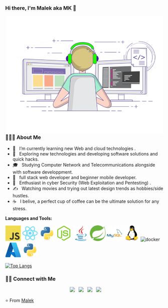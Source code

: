 ### Hi there, I'm Malek aka MK 👋 
<img align="right" alt="GIF" src="https://raw.githubusercontent.com/devSouvik/devSouvik/master/gif3.gif" width="500"/>

<h3> 👨🏻‍💻 About Me </h3>

- 🔭 &nbsp; I’m currently learning new Web and cloud technologies .
- 🤔 &nbsp; Exploring new technologies and developing software solutions and quick hacks.
- 🎓 &nbsp; Studying Computer Network and Telecommunications alongside with software developpment.
- 💼 &nbsp; full stack web developer and beginner mobile developer.
- 🌱 &nbsp; Enthusiast in cyber Security (Web Exploitation and Pentesting) .
- ✍️ &nbsp; Watching movies and trying out latest design trends as hobbies/side hustles.
- ☕ &nbsp; I belive, a perfect cup of coffee can be the ultimate solution for any stress. 


**Languages and Tools:**  
<p align="left">
<img width="50" height="50" alt="javascript" src="https://github.com/devicons/devicon/blob/master/icons/javascript/javascript-original.svg"/>
<img width="50" height="50" alt="react" src="https://github.com/devicons/devicon/blob/master/icons/react/react-original.svg"/>
<img width="50" height="50" alt="python" src="https://github.com/devicons/devicon/blob/master/icons/python/python-original.svg">
<img width="50" height="50" alt="nodejs" src="https://github.com/devicons/devicon/blob/master/icons/nodejs/nodejs-original.svg"/>
<img width="50" height="50" alt="java" src="https://github.com/devicons/devicon/blob/master/icons/java/java-original.svg"/>
<img width="50" height="50" alt="spring" src="https://github.com/wadhah101/wadhah101/blob/master/icons/spring.svg"/>
<img width="50" height="50" alt="mysql" src="https://github.com/devicons/devicon/blob/master/icons/mysql/mysql-original-wordmark.svg"/>
<img width="50" height="50" alt="linux" src="https://github.com/devicons/devicon/blob/master/icons/linux/linux-original.svg"/>
<img width="50" height="50" alt="docker" src="https://camo.githubusercontent.com/e885996e4049b167e452a67e5c384ed96ddfb63741221c7607c45731e4fb15b9/68747470733a2f2f696d672e69636f6e73382e636f6d2f666c75656e742f34382f3030303030302f646f636b65722e706e67"/>
<img width="50" height="50" alt="azure" src="https://github.com/devicons/devicon/blob/master/icons/azure/azure-original.svg"/>
<img width="50" height="50" alt="python" src="https://github.com/devicons/devicon/blob/master/icons/python/python-original.svg">


[![Top Langs](https://github-readme-stats.vercel.app/api/top-langs/?username=Malek-Zaag&layout=compact)](https://github.com/Malek-Zaag/github-readme-stats)


<h3> 🤝🏻 Connect with Me </h3>

<p align="center">
&nbsp; <a href="https://twitter.com/ZaagMalek" target="_blank" rel="noopener noreferrer"><img src="https://img.icons8.com/plasticine/100/000000/twitter.png" width="50" /></a>  
&nbsp; <a href="https://www.instagram.com/zaagmalek/" target="_blank" rel="noopener noreferrer"><img src="https://img.icons8.com/plasticine/100/000000/instagram-new.png" width="50" /></a>  
&nbsp; <a href="https://www.linkedin.com/in/malekzaag/" target="_blank" rel="noopener noreferrer"><img src="https://img.icons8.com/plasticine/100/000000/linkedin.png" width="50" /></a>
&nbsp; <a href="zaag.malek1@gmail.com" target="_blank" rel="noopener noreferrer"><img src="https://img.icons8.com/plasticine/100/000000/gmail.png"  width="50" /></a>
</p>

⭐️ From [Malek](https://github.com/Malek-Zaag)
